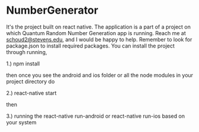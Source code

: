 # NumberGenerator
It's the project built on react native. The application is a part of a project on which Quantum Random Number Generation app is running. 
Reach me at schoud2@stevens.edu, and I would be happy to help.
Remember to look for package.json to install required packages.
You can install the project through running, 

1.)  npm install


then once you see the android and ios folder or all the node modules in your project directory do


2.)  react-native start


then


3.) running the react-native run-android or react-native run-ios based on your system
